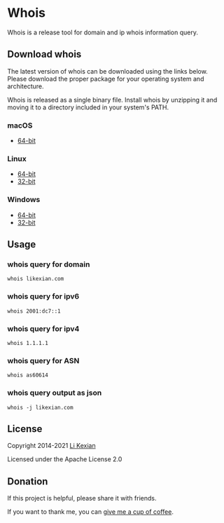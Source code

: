 # Whois

Whois is a release tool for domain and ip whois information query.

## Download whois

The latest version of whois can be downloaded using the links below. Please download the proper package for your operating system and architecture.

Whois is released as a single binary file. Install whois by unzipping it and moving it to a directory included in your system's PATH.

### macOS

- [64-bit](https://github.com/likexian/whois-go/releases/download/v1.7.2/whois-darwin-amd64.zip)

### Linux

- [64-bit](https://github.com/likexian/whois-go/releases/download/v1.7.2/whois-linux-amd64.zip)
- [32-bit](https://github.com/likexian/whois-go/releases/download/v1.7.2/whois-linux-386.zip)

### Windows

- [64-bit](https://github.com/likexian/whois-go/releases/download/v1.7.2/whois-windows-amd64.zip)
- [32-bit](https://github.com/likexian/whois-go/releases/download/v1.7.2/whois-windows-386.zip)

## Usage

### whois query for domain

```shell
whois likexian.com
```

### whois query for ipv6

```shell
whois 2001:dc7::1
```

### whois query for ipv4

```shell
whois 1.1.1.1
```

### whois query for ASN

```shell
whois as60614
```

### whois query output as json

```shell
whois -j likexian.com
```

## License

Copyright 2014-2021 [Li Kexian](https://www.likexian.com/)

Licensed under the Apache License 2.0

## Donation

If this project is helpful, please share it with friends.

If you want to thank me, you can [give me a cup of coffee](https://www.likexian.com/donate/).
